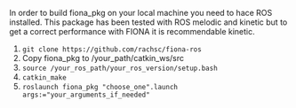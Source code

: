 In order to build fiona_pkg on your local machine you need to hace ROS installed. This package has been tested with ROS melodic and kinetic but to get a correct performance with FIONA it is recommendable kinetic.

1. `git clone https://github.com/rachsc/fiona-ros`
2. Copy fiona_pkg to /your_path/catkin_ws/src
3. `source /your_ros_path/your_ros_version/setup.bash`
4. `catkin_make`
5. `roslaunch fiona_pkg "choose_one".launch args:="your_arguments_if_needed"`
